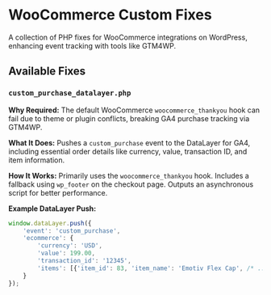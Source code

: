 # WooCommerce Custom Fixes

A collection of PHP fixes for WooCommerce integrations on WordPress, enhancing event tracking with tools like GTM4WP.

## Available Fixes

### `custom_purchase_datalayer.php`

**Why Required:** The default WooCommerce `woocommerce_thankyou` hook can fail due to theme or plugin conflicts, breaking GA4 purchase tracking via GTM4WP. 

**What It Does:** Pushes a `custom_purchase` event to the DataLayer for GA4, including essential order details like currency, value, transaction ID, and item information.

**How It Works:** Primarily uses the `woocommerce_thankyou` hook. Includes a fallback using `wp_footer` on the checkout page. Outputs an asynchronous script for better performance.

**Example DataLayer Push:**

```javascript
window.dataLayer.push({
    'event': 'custom_purchase',
    'ecommerce': {
        'currency': 'USD',
        'value': 199.00,
        'transaction_id': '12345',
        'items': [{'item_id': 83, 'item_name': 'Emotiv Flex Cap', /* ... */}]
    }
});
